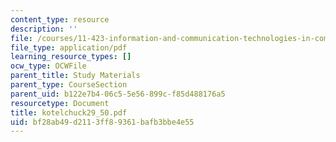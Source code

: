 ```yaml
---
content_type: resource
description: ''
file: /courses/11-423-information-and-communication-technologies-in-community-development-spring-2004/bf28ab49d2113ff89361bafb3bbe4e55_kotelchuck29_50.pdf
file_type: application/pdf
learning_resource_types: []
ocw_type: OCWFile
parent_title: Study Materials
parent_type: CourseSection
parent_uid: b122e7b4-06c5-5e56-899c-f85d488176a5
resourcetype: Document
title: kotelchuck29_50.pdf
uid: bf28ab49-d211-3ff8-9361-bafb3bbe4e55
---
```


